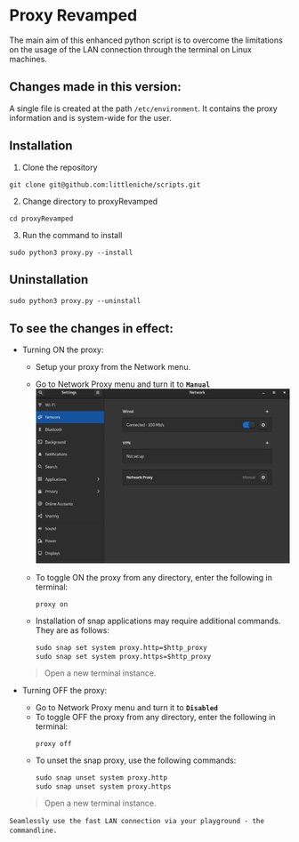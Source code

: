 # Proxy Revamped

The main aim of this enhanced python script is to overcome the limitations on the usage of the LAN connection through the terminal on Linux machines.

## Changes made in this version:

A single file is created at the path `/etc/environment`.
It contains the proxy information and is system-wide for the user.

## Installation

1. Clone the repository
```
git clone git@github.com:littleniche/scripts.git
```
2. Change directory to proxyRevamped
```
cd proxyRevamped
```
3. Run the command to install
```
sudo python3 proxy.py --install
```

## Uninstallation

```
sudo python3 proxy.py --uninstall
```

## To see the changes in effect:

- Turning ON the proxy:
    - Setup your proxy from the Network menu.
    - Go to Network Proxy menu and turn it to **`Manual`**
    ![alt text](./network.png)
    - To toggle ON the proxy from any directory, enter the following in terminal:
        ```
        proxy on
        ```

    - Installation of snap applications may require additional commands. They are as follows:
        ```
        sudo snap set system proxy.http=$http_proxy
        sudo snap set system proxy.https=$http_proxy
        ```
    > Open a new terminal instance.

- Turning OFF the proxy:
    - Go to Network Proxy menu and turn it to **`Disabled`**
    - To toggle OFF the proxy from any directory, enter the following in terminal:
        ```
        proxy off
        ```
    - To unset the snap proxy, use the following commands:
        ```
        sudo snap unset system proxy.http
        sudo snap unset system proxy.https
        ```
    > Open a new terminal instance.

`Seamlessly use the fast LAN connection via your playground - the commandline.`
